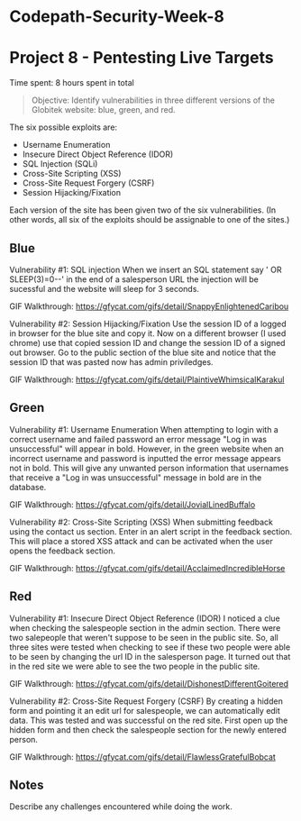 # Codepath-Security-Week-8

# Project 8 - Pentesting Live Targets

Time spent: 8 hours spent in total

> Objective: Identify vulnerabilities in three different versions of the Globitek website: blue, green, and red.

The six possible exploits are:
* Username Enumeration
* Insecure Direct Object Reference (IDOR)
* SQL Injection (SQLi)
* Cross-Site Scripting (XSS)
* Cross-Site Request Forgery (CSRF)
* Session Hijacking/Fixation

Each version of the site has been given two of the six vulnerabilities. (In other words, all six of the exploits should be assignable to one of the sites.)

## Blue

Vulnerability #1: SQL injection
When we insert an SQL statement say ' OR SLEEP(3)=0--' in the end of a salesperson URL the injection will be sucessful and 
the website will sleep for 3 seconds.  

GIF Walkthrough:
https://gfycat.com/gifs/detail/SnappyEnlightenedCaribou

Vulnerability #2: Session Hijacking/Fixation
Use the session ID of a logged in browser for the blue site and copy it.  Now on a different browser (I used chrome) use that copied session ID and
change the session ID of a signed out browser.  Go to the public section of the blue site and notice that the session ID
that was pasted now has admin priviledges.

GIF Walkthrough:
https://gfycat.com/gifs/detail/PlaintiveWhimsicalKarakul

## Green

Vulnerability #1: Username Enumeration
When attempting to login with a correct username and failed password an error message "Log in was unsuccessful"
will appear in bold.  However, in the green website when an incorrect username and password is inputted the error message
appears not in bold.  This will give any unwanted person information that usernames that receive a "Log in was unsuccessful" message
in bold are in the database. 

GIF Walkthrough:
https://gfycat.com/gifs/detail/JovialLinedBuffalo

Vulnerability #2: Cross-Site Scripting (XSS)
When submitting feedback using the contact us section.  Enter in an alert script in the feedback section.
This will place a stored XSS attack and can be activated when the user opens the feedback section.  

GIF Walkthrough:
https://gfycat.com/gifs/detail/AcclaimedIncredibleHorse

## Red

Vulnerability #1: Insecure Direct Object Reference (IDOR)
I noticed a clue when checking the salespeople section in the admin section.  There were two salepeople that weren't suppose
to be seen in the public site.  So, all three sites were tested when checking to see if these two people were
able to be seen by changing the url ID in the salesperson page.  It turned out that in the red site we were able 
to see the two people in the public site.

GIF Walkthrough:
https://gfycat.com/gifs/detail/DishonestDifferentGoitered


Vulnerability #2: Cross-Site Request Forgery (CSRF)
By creating a hidden form and pointing it an edit url for salespeople, we can automatically edit data. This was tested and
was successful on the red site.  First open up the hidden form and then check the salespeople section for the newly entered person.

GIF Walkthrough:
https://gfycat.com/gifs/detail/FlawlessGratefulBobcat

## Notes
Describe any challenges encountered while doing the work.
